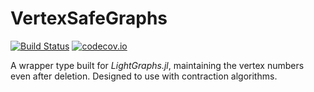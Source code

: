 # VertexSafeGraphs

[![Build Status](https://travis-ci.org/matbesancon/VertexSafeGraphs.jl.svg?branch=master)](https://travis-ci.org/matbesancon/VertexSafeGraphs.jl)
[![codecov.io](http://codecov.io/github/matbesancon/VertexSafeGraphs.jl/coverage.svg?branch=master)](http://codecov.io/github/matbesancon/VertexSafeGraphs.jl?branch=master)

A wrapper type built for *LightGraphs.jl*, maintaining the vertex numbers even
after deletion. Designed to use with contraction algorithms.
